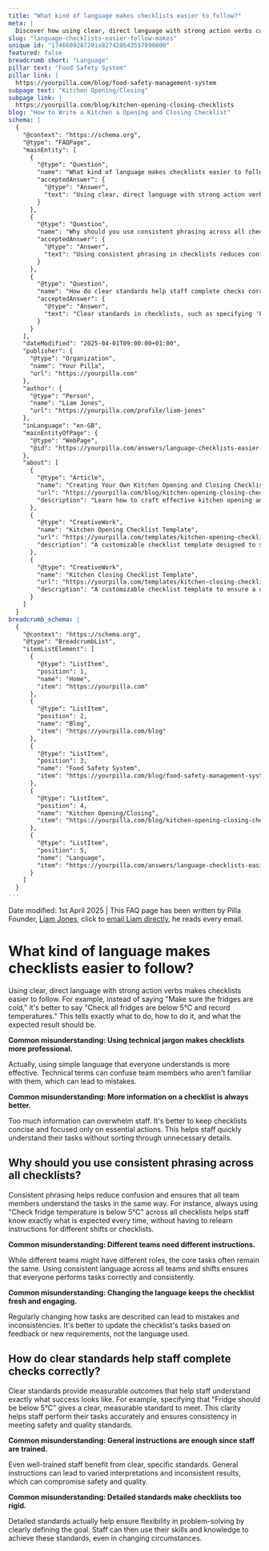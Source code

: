 ```yaml
---
title: "What kind of language makes checklists easier to follow?"
meta: |
  Discover how using clear, direct language with strong action verbs can make checklists more effective and easier to follow in the workplace.
slug: "language-checklists-easier-follow-makes"
unique id: "1746609287201x827428643557090800"
featured: false
breadcrumb short: "Language"
pillar text: "Food Safety System"
pillar link: |
  https://yourpilla.com/blog/food-safety-management-system
subpage text: "Kitchen Opening/Closing"
subpage link: |
  https://yourpilla.com/blog/kitchen-opening-closing-checklists
blog: "How to Write a Kitchen a Opening and Closing Checklist"
schema: |
  {
    "@context": "https://schema.org",
    "@type": "FAQPage",
    "mainEntity": [
      {
        "@type": "Question",
        "name": "What kind of language makes checklists easier to follow?",
        "acceptedAnswer": {
          "@type": "Answer",
          "text": "Using clear, direct language with strong action verbs makes checklists more effective. For instance, specifically instructing 'Check all fridges are below 5°C and record temperatures' gives clear, actionable directions compared to vague instructions. This approach ensures tasks are understood and carried out effectively."
        }
      },
      {
        "@type": "Question",
        "name": "Why should you use consistent phrasing across all checklists?",
        "acceptedAnswer": {
          "@type": "Answer",
          "text": "Using consistent phrasing in checklists reduces confusion and ensures all team members interpret tasks similarly. Sticking to a uniform instruction like 'Check fridge temperature is below 5°C' across various checklists aids in setting a clear expectation, improving task execution without reiteration."
        }
      },
      {
        "@type": "Question",
        "name": "How do clear standards help staff complete checks correctly?",
        "acceptedAnswer": {
          "@type": "Answer",
          "text": "Clear standards in checklists, such as specifying 'Fridge should be below 5°C', provide measurable and definitive outcomes that help staff understand and meet the required criteria. This clear guidance ensures consistent performance and adherence to safety and quality standards."
        }
      }
    ],
    "dateModified": "2025-04-01T09:00:00+01:00",
    "publisher": {
      "@type": "Organization",
      "name": "Your Pilla",
      "url": "https://yourpilla.com"
    },
    "author": {
      "@type": "Person",
      "name": "Liam Jones",
      "url": "https://yourpilla.com/profile/liam-jones"
    },
    "inLanguage": "en-GB",
    "mainEntityOfPage": {
      "@type": "WebPage",
      "@id": "https://yourpilla.com/answers/language-checklists-easier-follow-makes"
    },
    "about": [
      {
        "@type": "Article",
        "name": "Creating Your Own Kitchen Opening and Closing Checklists",
        "url": "https://yourpilla.com/blog/kitchen-opening-closing-checklists",
        "description": "Learn how to craft effective kitchen opening and closing checklists tailored to your specific site requirements."
      },
      {
        "@type": "CreativeWork",
        "name": "Kitchen Opening Checklist Template",
        "url": "https://yourpilla.com/templates/kitchen-opening-checklist",
        "description": "A customizable checklist template designed to standardize kitchen opening procedures."
      },
      {
        "@type": "CreativeWork",
        "name": "Kitchen Closing Checklist Template",
        "url": "https://yourpilla.com/templates/kitchen-closing-checklist",
        "description": "A customizable checklist template to ensure a comprehensive kitchen closing process."
      }
    ]
  }
breadcrumb_schema: |
  {
    "@context": "https://schema.org",
    "@type": "BreadcrumbList",
    "itemListElement": [
      {
        "@type": "ListItem",
        "position": 1,
        "name": "Home",
        "item": "https://yourpilla.com"
      },
      {
        "@type": "ListItem",
        "position": 2,
        "name": "Blog",
        "item": "https://yourpilla.com/blog"
      },
      {
        "@type": "ListItem",
        "position": 3,
        "name": "Food Safety System",
        "item": "https://yourpilla.com/blog/food-safety-management-system"
      },
      {
        "@type": "ListItem",
        "position": 4,
        "name": "Kitchen Opening/Closing",
        "item": "https://yourpilla.com/blog/kitchen-opening-closing-checklists"
      },
      {
        "@type": "ListItem",
        "position": 5,
        "name": "Language",
        "item": "https://yourpilla.com/answers/language-checklists-easier-follow-makes"
      }
    ]
  }
---
```


Date modified: 1st April 2025 | This FAQ page has been written by Pilla Founder, [Liam Jones](https://yourpilla.com/profile/liam-jones), click to [email Liam directly](https://mailto:liam@yourpilla.com), he reads every email.

# What kind of language makes checklists easier to follow?

Using clear, direct language with strong action verbs makes checklists easier to follow. For example, instead of saying "Make sure the fridges are cold," it's better to say "Check all fridges are below 5°C and record temperatures." This tells exactly what to do, how to do it, and what the expected result should be.

**Common misunderstanding: Using technical jargon makes checklists more professional.**

Actually, using simple language that everyone understands is more effective. Technical terms can confuse team members who aren't familiar with them, which can lead to mistakes.

**Common misunderstanding: More information on a checklist is always better.**

Too much information can overwhelm staff. It's better to keep checklists concise and focused only on essential actions. This helps staff quickly understand their tasks without sorting through unnecessary details.

## Why should you use consistent phrasing across all checklists?

Consistent phrasing helps reduce confusion and ensures that all team members understand the tasks in the same way. For instance, always using "Check fridge temperature is below 5°C" across all checklists helps staff know exactly what is expected every time, without having to relearn instructions for different shifts or checklists.

**Common misunderstanding: Different teams need different instructions.**

While different teams might have different roles, the core tasks often remain the same. Using consistent language across all teams and shifts ensures that everyone performs tasks correctly and consistently.

**Common misunderstanding: Changing the language keeps the checklist fresh and engaging.**

Regularly changing how tasks are described can lead to mistakes and inconsistencies. It's better to update the checklist's tasks based on feedback or new requirements, not the language used.

## How do clear standards help staff complete checks correctly?

Clear standards provide measurable outcomes that help staff understand exactly what success looks like. For example, specifying that "Fridge should be below 5°C" gives a clear, measurable standard to meet. This clarity helps staff perform their tasks accurately and ensures consistency in meeting safety and quality standards.

**Common misunderstanding: General instructions are enough since staff are trained.**

Even well-trained staff benefit from clear, specific standards. General instructions can lead to varied interpretations and inconsistent results, which can compromise safety and quality.

**Common misunderstanding: Detailed standards make checklists too rigid.**

Detailed standards actually help ensure flexibility in problem-solving by clearly defining the goal. Staff can then use their skills and knowledge to achieve these standards, even in changing circumstances.